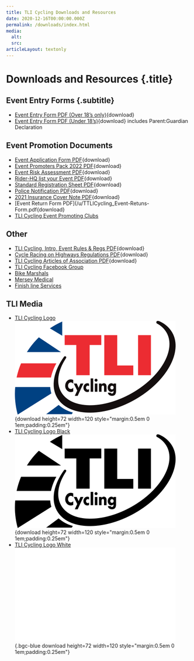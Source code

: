 ```yaml
---
title: TLI Cycling Downloads and Resources
date: 2020-12-16T00:00:00.000Z
permalink: /downloads/index.html
media:
  alt:
  src:
articleLayout: textonly
---
```


# Downloads and Resources {.title}

## Event Entry Forms {.subtitle}

* [Event Entry Form PDF (Over 18’s only)](/u/TLICycling_Event-Entry-Form-Over-18s-only.pdf){download}
* [Event Entry Form PDF (Under 18’s)](/u/TLICycling_Under-18-Event-Entry-Form-includes-ParentGuardian-Declaration.pdf){download} includes Parent:Guardian Declaration

## Event Promotion Documents

* [Event Application Form PDF](/u/TLICycling_Event-Application-Form.pdf){download}
* [Event Promoters Pack 2022 PDF](/u/TLICycling_Event-Promoters-Pack-2022.pdf){download}
* [Event Risk Assessment PDF](/u/TLICycling_Risk-Assessment.pdf){download}
* [Rider-HQ list your Event PDF](/u/TLICycling_Rider-HQ-list-a-Event.pdf){download}
* [Standard Registration Sheet PDF](/u/TLICycling_Standard-Registration-Sheet.pdf){download}
* [Police Notification PDF](/u/TLICycling_Police-Notification-2021.pdf){download}
* [2021 Insurance Cover Note PDF](/u/TLICycling_2021-TWIMC-Letter-TLI-Cycling.pdf){download}
* [Event Return Form PDF](/u/TTLICycling_Event-Retuns-Form.pdf{download}
* [TLI Cycling Event Promoting Clubs](/organising-clubs-teams/)

## Other

* [TLI Cycling, Intro, Event Rules & Regs PDF](/u/TLICycling_Event-Rules-Regs-2020.pdf){download}
* [Cycle Racing on Highways Regulations PDF](/u/TLICycling_Cycle-Racing-on-Highways-Regulations.pdf){download}
* [TLI Cycling Articles of Association PDF](/u/TLICycling_Articles-of-Association-2017.pdf){download}
* [TLI Cycling Facebook Group](https://www.facebook.com/groups/tlinwmids)
* [Bike Marshals](https://www.bikemarshals.org/)
* [Mersey Medical](https://www.merseymedical.co.uk/)
* [Finish line Services](/finish-line-services/)

## TLI Media
* [TLI Cycling Logo](/assets/img/tlicycling-logo.svg) ![TLI Cycling Logo](/assets/img/tlicycling-logo.svg){download height=72 width=120 style="margin:0.5em 0 1em;padding:0.25em"}
* [TLI Cycling Logo Black](/assets/img/tlicycling-logo-black.svg) ![TLI Cycling Logo Black](/assets/img/tlicycling-logo-black.svg){download height=72 width=120 style="margin:0.5em 0 1em;padding:0.25em"}
* [TLI Cycling Logo White](/assets/img/tlicycling-logo-white.svg) ![TLI Cycling Logo White](/assets/img/tlicycling-logo-white.svg){.bgc-blue download height=72 width=120 style="margin:0.5em 0 1em;padding:0.25em"}
